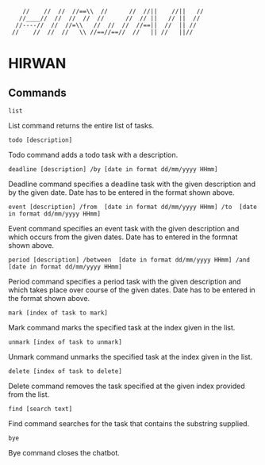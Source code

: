 ```
    //    //  //  //==\\  //      //  //||    //||   //
   //____//  //  //  //  //      //  // ||   // ||  //
  //----//  //  //=\\   //  //  //  //==||  //  || //
 //    //  //  //   \\ //==//==//  //   || //   ||//
```
 
 # HIRWAN

 ## Commands

```
list
```
List command returns the entire list of tasks.

```
todo [description]
```
Todo command adds a todo task with a description.

```
deadline [description] /by [date in format dd/mm/yyyy HHmm]
```
Deadline command specifies a deadline task with the given description and by the given date. Date has to be entered in the format shown above.

```
event [description] /from  [date in format dd/mm/yyyy HHmm] /to  [date in format dd/mm/yyyy HHmm]
```
Event command specifies an event task with the given description and which occurs from the given dates. Date has to entered in the formnat shown above.

```
period [description] /between  [date in format dd/mm/yyyy HHmm] /and  [date in format dd/mm/yyyy HHmm]
```
Period command specifies a period task with the given description and which takes place over course of the given dates. Date has to be entered in the format shown above.

```
mark [index of task to mark]
```
Mark command marks the specified task at the index given in the list.

```
unmark [index of task to unmark]
```
Unmark command unmarks the specified task at the index given in the list.

```
delete [index of task to delete]
```
Delete command removes the task specified at the given index provided from the list.

```
find [search text]
```
Find command searches for the task that contains the substring supplied.

```
bye
```
Bye command closes the chatbot.
